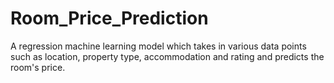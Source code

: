 # Room_Price_Prediction
A regression machine learning model which takes in various data points such as location, property type, accommodation and rating and predicts the room's price.
